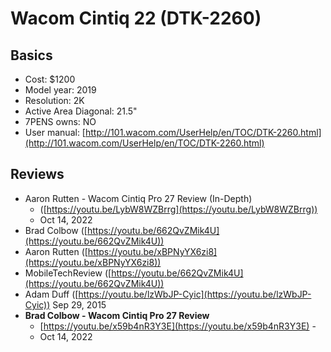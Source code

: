 # Wacom Cintiq 22 (DTK-2260)

## Basics

* Cost: $1200
* Model year: 2019
* Resolution: 2K
* Active Area Diagonal: 21.5"
* 7PENS owns: NO
* User manual: [http://101.wacom.com/UserHelp/en/TOC/DTK-2260.html](http://101.wacom.com/UserHelp/en/TOC/DTK-2260.html)

## Reviews

* Aaron Rutten - Wacom Cintiq Pro 27 Review (In-Depth)
  * ([https://youtu.be/LybW8WZBrrg](https://youtu.be/LybW8WZBrrg))
  * Oct 14, 2022
* Brad Colbow ([https://youtu.be/662QvZMik4U](https://youtu.be/662QvZMik4U))
* Aaron Rutten ([https://youtu.be/xBPNyYX6zi8](https://youtu.be/xBPNyYX6zi8))
* MobileTechReview ([https://youtu.be/662QvZMik4U](https://youtu.be/662QvZMik4U))
* Adam Duff ([https://youtu.be/lzWbJP-Cyic](https://youtu.be/lzWbJP-Cyic)) Sep 29, 2015
* **Brad Colbow - Wacom Cintiq Pro 27 Review**&#x20;
  * [https://youtu.be/x59b4nR3Y3E](https://youtu.be/x59b4nR3Y3E) -
  * Oct 14, 2022
